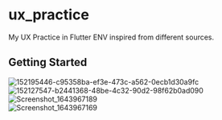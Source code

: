 # ux_practice

My UX Practice in Flutter ENV inspired from different sources.

## Getting Started

![152195446-c95358ba-ef3e-473c-a562-0ecb1d30a9fc](https://user-images.githubusercontent.com/51162058/152508148-bf42820f-67b4-4d6d-8afb-2df08f6726d8.png)
&nbsp;![152127547-b2441368-48be-4c32-90d2-98f62b0ad090](https://user-images.githubusercontent.com/51162058/152508187-9378d201-a7ac-4181-82a8-f5ab838df7b3.png)
&nbsp;![Screenshot_1643967189](https://user-images.githubusercontent.com/51162058/152507132-945ff261-9cc0-4c9f-8383-842bdc74df82.png)<br/>![Screenshot_1643967169](https://user-images.githubusercontent.com/51162058/152507284-653eccc2-a56d-45ad-9e17-93d6786f21f4.png)
